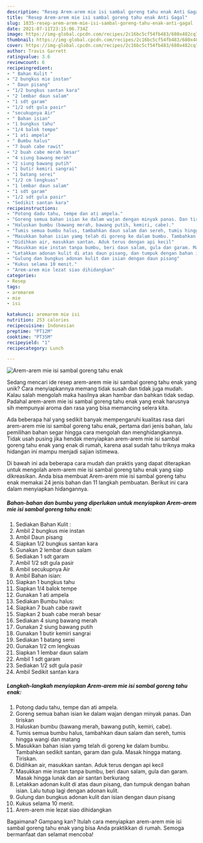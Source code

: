 ```yaml
---
description: "Resep Arem-arem mie isi sambal goreng tahu enak Anti Gagal"
title: "Resep Arem-arem mie isi sambal goreng tahu enak Anti Gagal"
slug: 1835-resep-arem-arem-mie-isi-sambal-goreng-tahu-enak-anti-gagal
date: 2021-07-11T23:15:06.734Z
image: https://img-global.cpcdn.com/recipes/2c16bc5cf54fb483/680x482cq70/arem-arem-mie-isi-sambal-goreng-tahu-enak-foto-resep-utama.jpg
thumbnail: https://img-global.cpcdn.com/recipes/2c16bc5cf54fb483/680x482cq70/arem-arem-mie-isi-sambal-goreng-tahu-enak-foto-resep-utama.jpg
cover: https://img-global.cpcdn.com/recipes/2c16bc5cf54fb483/680x482cq70/arem-arem-mie-isi-sambal-goreng-tahu-enak-foto-resep-utama.jpg
author: Travis Garrett
ratingvalue: 3.6
reviewcount: 6
recipeingredient:
- " Bahan Kulit "
- "2 bungkus mie instan"
- " Daun pisang"
- "1/2 bungkus santan kara"
- "2 lembar daun salam"
- "1 sdt garam"
- "1/2 sdt gula pasir"
- "secukupnya Air"
- " Bahan isian"
- "1 bungkus tahu"
- "1/4 balok tempe"
- "1 ati ampela"
- " Bumbu halus"
- "7 buah cabe rawit"
- "2 buah cabe merah besar"
- "4 siung bawang merah"
- "2 siung bawang putih"
- "1 butir kemiri sangrai"
- "1 batang serei"
- "1/2 cm lengkuas"
- "1 lembar daun salam"
- "1 sdt garam"
- "1/2 sdt gula pasir"
- "Sedikit santan kara"
recipeinstructions:
- "Potong dadu tahu, tempe dan ati ampela."
- "Goreng semua bahan isian ke dalam wajan dengan minyak panas. Dan tiriskan"
- "Haluskan bumbu (bawang merah, bawang putih, kemiri, cabe)."
- "Tumis semua bumbu halus, tambahkan daun salam dan sereh, tumis hingga wangi dan matang"
- "Masukkan bahan isian yamg telah di goreng ke dalam bumbu. Tambahkan sedikit santan, garam dan gula. Masak hingga matang. Tiriskan."
- "Didihkan air, masukkan santan. Aduk terus dengan api kecil"
- "Masukkan mie instan tanpa bumbu, beri daun salam, gula dan garam. Masak hingga lunak dan air santan berkurang"
- "Letakkan adonan kulit di atas daun pisang, dan tumpuk dengan bahan isian. Lalu tutup lagi dengan adonan kulit."
- "Gulung dan bungkus adonan kulit dan isian dengan daun pisang"
- "Kukus selama 10 menit."
- "Arem-arem mie lezat siao dihidangkan"
categories:
- Resep
tags:
- aremarem
- mie
- isi

katakunci: aremarem mie isi 
nutrition: 253 calories
recipecuisine: Indonesian
preptime: "PT12M"
cooktime: "PT35M"
recipeyield: "1"
recipecategory: Lunch

---
```



![Arem-arem mie isi sambal goreng tahu enak](https://img-global.cpcdn.com/recipes/2c16bc5cf54fb483/680x482cq70/arem-arem-mie-isi-sambal-goreng-tahu-enak-foto-resep-utama.jpg)

Sedang mencari ide resep arem-arem mie isi sambal goreng tahu enak yang unik? Cara menyiapkannya memang tidak susah dan tidak juga mudah. Kalau salah mengolah maka hasilnya akan hambar dan bahkan tidak sedap. Padahal arem-arem mie isi sambal goreng tahu enak yang enak harusnya sih mempunyai aroma dan rasa yang bisa memancing selera kita.



Ada beberapa hal yang sedikit banyak mempengaruhi kualitas rasa dari arem-arem mie isi sambal goreng tahu enak, pertama dari jenis bahan, lalu pemilihan bahan segar hingga cara mengolah dan menghidangkannya. Tidak usah pusing jika hendak menyiapkan arem-arem mie isi sambal goreng tahu enak yang enak di rumah, karena asal sudah tahu triknya maka hidangan ini mampu menjadi sajian istimewa.


Di bawah ini ada beberapa cara mudah dan praktis yang dapat diterapkan untuk mengolah arem-arem mie isi sambal goreng tahu enak yang siap dikreasikan. Anda bisa membuat Arem-arem mie isi sambal goreng tahu enak memakai 24 jenis bahan dan 11 langkah pembuatan. Berikut ini cara dalam menyiapkan hidangannya.

<!--inarticleads1-->

##### Bahan-bahan dan bumbu yang diperlukan untuk menyiapkan Arem-arem mie isi sambal goreng tahu enak:

1. Sediakan  Bahan Kulit :
1. Ambil 2 bungkus mie instan
1. Ambil  Daun pisang
1. Siapkan 1/2 bungkus santan kara
1. Gunakan 2 lembar daun salam
1. Sediakan 1 sdt garam
1. Ambil 1/2 sdt gula pasir
1. Ambil secukupnya Air
1. Ambil  Bahan isian:
1. Siapkan 1 bungkus tahu
1. Siapkan 1/4 balok tempe
1. Gunakan 1 ati ampela
1. Sediakan  Bumbu halus:
1. Siapkan 7 buah cabe rawit
1. Siapkan 2 buah cabe merah besar
1. Sediakan 4 siung bawang merah
1. Gunakan 2 siung bawang putih
1. Gunakan 1 butir kemiri sangrai
1. Sediakan 1 batang serei
1. Gunakan 1/2 cm lengkuas
1. Siapkan 1 lembar daun salam
1. Ambil 1 sdt garam
1. Sediakan 1/2 sdt gula pasir
1. Ambil Sedikit santan kara




<!--inarticleads2-->

##### Langkah-langkah menyiapkan Arem-arem mie isi sambal goreng tahu enak:

1. Potong dadu tahu, tempe dan ati ampela.
1. Goreng semua bahan isian ke dalam wajan dengan minyak panas. Dan tiriskan
1. Haluskan bumbu (bawang merah, bawang putih, kemiri, cabe).
1. Tumis semua bumbu halus, tambahkan daun salam dan sereh, tumis hingga wangi dan matang
1. Masukkan bahan isian yamg telah di goreng ke dalam bumbu. Tambahkan sedikit santan, garam dan gula. Masak hingga matang. Tiriskan.
1. Didihkan air, masukkan santan. Aduk terus dengan api kecil
1. Masukkan mie instan tanpa bumbu, beri daun salam, gula dan garam. Masak hingga lunak dan air santan berkurang
1. Letakkan adonan kulit di atas daun pisang, dan tumpuk dengan bahan isian. Lalu tutup lagi dengan adonan kulit.
1. Gulung dan bungkus adonan kulit dan isian dengan daun pisang
1. Kukus selama 10 menit.
1. Arem-arem mie lezat siao dihidangkan




Bagaimana? Gampang kan? Itulah cara menyiapkan arem-arem mie isi sambal goreng tahu enak yang bisa Anda praktikkan di rumah. Semoga bermanfaat dan selamat mencoba!
